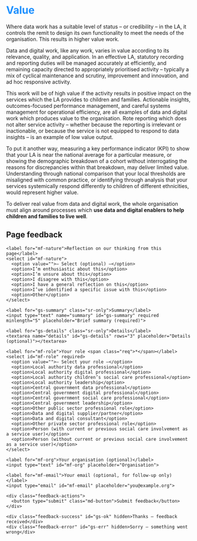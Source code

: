 # <span style="color:dodgerblue">Value</span>

Where data work has a suitable level of status – or credibility – in the LA, it controls the remit to design its own functionality to meet the needs of the organisation. This results in higher value work.

Data and digital work, like any work, varies in value according to its relevance, quality, and application. In an effective LA, statutory recording and reporting duties will be managed accurately at efficiently, and remaining capacity directed to appropriately prioritised activity – typically a mix of cyclical maintenance and scrutiny, improvement and innovation, and ad hoc responsive activity.

This work will be of high value if the activity results in positive impact on the services which the LA provides to children and families. Actionable insights, outcomes-focused performance management, and careful systems management for operational efficiency, are all examples of data and digital work which produces value to the organisation. Rote reporting which does not alter service activity – whether because the reporting is irrelevant or inactionable, or because the service is not equipped to respond to data insights – is an example of low value output.

To put it another way, measuring a key performance indicator (KPI) to show that your LA is near the national average for a particular measure, or showing the demographic breakdown of a cohort without interrogating the reasons for discrepancies within that breakdown, may deliver limited value. Understanding through national comparison that your local thresholds are misaligned with common practice, or identifying through analysis that your services systemically respond differently to children of different ethnicities, would represent higher value.

To deliver real value from data and digital work, the whole organisation must align around processes which **use data and digital enablers to help children and families to live well**.



<!--- feedback form only below here -->

<div class="feedback-section feedback-compact" id="sheets">
  <h2>Page feedback</h2>
  <form id="gs-form">
    <input type="hidden" name="page" id="gs-page">
    <input type="text" name="hp_field" id="hp_field" style="display:none" tabindex="-1" autocomplete="off">

    <label for="mf-nature">Reflection on our thinking from this page</label>
    <select id="mf-nature">
      <option value="">— Select (optional) —</option>
      <option>I’m enthusiastic about this</option>
      <option>I’m unsure about this</option>
      <option>I disagree with this</option>
      <option>I have a general reflection on this</option>
      <option>I’ve identified a specific issue with this</option>
      <option>Other</option>
    </select>
    
    <label for="gs-summary" class="sr-only">Summary</label>
    <input type="text" name="summary" id="gs-summary" required minlength="5" placeholder="Brief summary (required)">

    <label for="gs-details" class="sr-only">Details</label>
    <textarea name="details" id="gs-details" rows="3" placeholder="Details (optional)"></textarea>

    <label for="mf-role">Your role <span class="req">*</span></label>
    <select id="mf-role" required>
      <option value="">— Select your role —</option>
      <option>Local authority data professional</option>
      <option>Local authority digital professional</option>
      <option>Local authority children’s social care professional</option>
      <option>Local authority leadership</option>
      <option>Central government data professional</option>
      <option>Central government digital professional</option>
      <option>Central government social care professional</option>
      <option>Central government leadership</option>
      <option>Other public sector professional role</option>
      <option>Data and digital supplier/partner</option>
      <option>Data and digital consultant</option>
      <option>Other private sector professional role</option>
      <option>Person (with current or previous social care involvement as a service user)</option>
      <option>Person (without current or previous social care involvement as a service user)</option>
    </select>

    <label for="mf-org">Your organisation (optional)</label>
    <input type="text" id="mf-org" placeholder="Organisation">

    <label for="mf-email">Your email (optional, for follow-up only)</label>
    <input type="email" id="mf-email" placeholder="you@example.org">

    <div class="feedback-actions">
      <button type="submit" class="md-button">Submit feedback</button>
    </div>

    <div class="feedback-success" id="gs-ok" hidden>Thanks — feedback received</div>
    <div class="feedback-error" id="gs-err" hidden>Sorry — something went wrong</div>
  </form>
</div>


